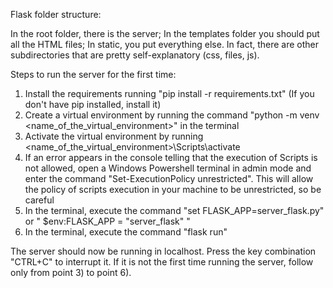 Flask folder structure:

In the root folder, there is the server;
In the templates folder you should put all the HTML files;
In static, you put everything else. In fact, there are other subdirectories that are pretty self-explanatory (css, files, js).


Steps to run the server for the first time:

1) Install the requirements running "pip install -r requirements.txt" (If you don't have pip installed, install it)
2) Create a virtual environment by running the command "python -m venv <name_of_the_virtual_environment>" in the terminal
3) Activate the virtual environment by running <name_of_the_virtual_environment>\Scripts\activate 
4) If an error appears in the console telling that the execution of Scripts is not allowed, open a Windows
Powershell terminal in admin mode and enter the command "Set-ExecutionPolicy unrestricted". This will allow the policy of scripts execution in your machine to be unrestricted, so be careful
5) In the terminal, execute the command "set FLASK_APP=server_flask.py" or " $env:FLASK_APP = "server_flask" "
6) In the terminal, execute the command "flask run"

The server should now be running in localhost. Press the key combination "CTRL+C" to interrupt it. If it is not the first time running the server, follow only from point 3) to point 6).

